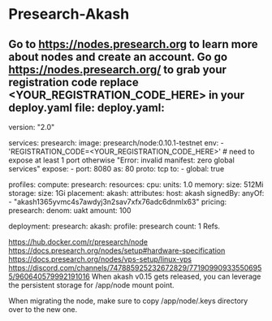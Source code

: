 # Presearch-Akash
Go to https://nodes.presearch.org to learn more about nodes and create an account.
Go go https://nodes.presearch.org/ to grab your registration code
replace <YOUR_REGISTRATION_CODE_HERE> in your deploy.yaml file:
deploy.yaml:
---
version: "2.0"

services:
  presearch:
    image: presearch/node:0.10.1-testnet
    env:
      - 'REGISTRATION_CODE=<YOUR_REGISTRATION_CODE_HERE>'
    # need to expose at least 1 port otherwise "Error: invalid manifest: zero global services"
    expose:
      - port: 8080
        as: 80
        proto: tcp
        to:
          - global: true

profiles:
  compute:
    presearch:
      resources:
        cpu:
          units: 1.0
        memory:
          size: 512Mi
        storage:
          size: 1Gi
  placement:
    akash:
      attributes:
        host: akash
      signedBy:
        anyOf:
          - "akash1365yvmc4s7awdyj3n2sav7xfx76adc6dnmlx63"
      pricing:
        presearch:
          denom: uakt
          amount: 100

deployment:
  presearch:
    akash:
      profile: presearch
      count: 1
Refs.

https://hub.docker.com/r/presearch/node
https://docs.presearch.org/nodes/setup#hardware-specification
https://docs.presearch.org/nodes/vps-setup/linux-vps
https://discord.com/channels/747885925232672829/771909909335506955/960640579992191016
When akash v0.15 gets released, you can leverage the persistent storage for /app/node mount point.

When migrating the node, make sure to copy /app/node/.keys directory over to the new one.

